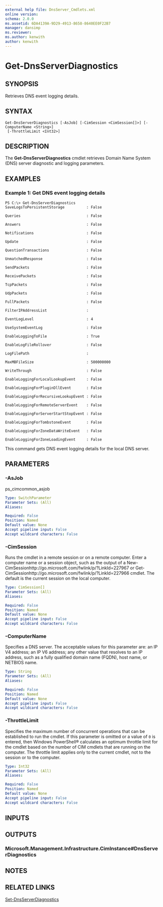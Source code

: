 ```yaml
---
external help file: DnsServer_Cmdlets.xml
online version: 
schema: 2.0.0
ms.assetid: 6DA4139A-9D29-4913-8658-8640EE0F22B7
manager: dansimp
ms.reviewer:
ms.author: kenwith
author: kenwith
---
```


# Get-DnsServerDiagnostics

## SYNOPSIS
Retrieves DNS event logging details.

## SYNTAX

```
Get-DnsServerDiagnostics [-AsJob] [-CimSession <CimSession[]>] [-ComputerName <String>]
 [-ThrottleLimit <Int32>]
```

## DESCRIPTION
The **Get-DnsServerDiagnostics** cmdlet retrieves Domain Name System (DNS) server diagnostic and logging parameters.

## EXAMPLES

### Example 1: Get DNS event logging details
```
PS C:\> Get-DnsServerDiagnostics
SaveLogsToPersistentStorage          : False

Queries                              : False

Answers                              : False

Notifications                        : False

Update                               : False

QuestionTransactions                 : False

UnmatchedResponse                    : False

SendPackets                          : False

ReceivePackets                       : False

TcpPackets                           : False

UdpPackets                           : False

FullPackets                          : False

FilterIPAddressList                  :

EventLogLevel                        : 4

UseSystemEventLog                    : False

EnableLoggingToFile                  : True

EnableLogFileRollover                : False

LogFilePath                          :

MaxMBFileSize                        : 500000000

WriteThrough                         : False

EnableLoggingForLocalLookupEvent     : False

EnableLoggingForPluginDllEvent       : False

EnableLoggingForRecursiveLookupEvent : False

EnableLoggingForRemoteServerEvent    : False

EnableLoggingForServerStartStopEvent : False

EnableLoggingForTombstoneEvent       : False

EnableLoggingForZoneDataWriteEvent   : False

EnableLoggingForZoneLoadingEvent     : False
```

This command gets DNS event logging details for the local DNS server.

## PARAMETERS

### -AsJob
ps_cimcommon_asjob

```yaml
Type: SwitchParameter
Parameter Sets: (All)
Aliases: 

Required: False
Position: Named
Default value: None
Accept pipeline input: False
Accept wildcard characters: False
```

### -CimSession
Runs the cmdlet in a remote session or on a remote computer.
Enter a computer name or a session object, such as the output of a New-CimSessionhttp://go.microsoft.com/fwlink/p/?LinkId=227967 or Get-CimSessionhttp://go.microsoft.com/fwlink/p/?LinkId=227966 cmdlet.
The default is the current session on the local computer.

```yaml
Type: CimSession[]
Parameter Sets: (All)
Aliases: 

Required: False
Position: Named
Default value: None
Accept pipeline input: False
Accept wildcard characters: False
```

### -ComputerName
Specifies a DNS server.
The acceptable values for this parameter are: an IP V4 address; an IP V6 address; any other value that resolves to an IP address, such as a fully qualified domain name (FQDN), host name, or NETBIOS name.

```yaml
Type: String
Parameter Sets: (All)
Aliases: 

Required: False
Position: Named
Default value: None
Accept pipeline input: False
Accept wildcard characters: False
```

### -ThrottleLimit
Specifies the maximum number of concurrent operations that can be established to run the cmdlet.
If this parameter is omitted or a value of `0` is entered, then Windows PowerShell® calculates an optimum throttle limit for the cmdlet based on the number of CIM cmdlets that are running on the computer.
The throttle limit applies only to the current cmdlet, not to the session or to the computer.

```yaml
Type: Int32
Parameter Sets: (All)
Aliases: 

Required: False
Position: Named
Default value: None
Accept pipeline input: False
Accept wildcard characters: False
```

## INPUTS

## OUTPUTS

### Microsoft.Management.Infrastructure.CimInstance#DnsServerDiagnostics

## NOTES

## RELATED LINKS

[Set-DnsServerDiagnostics](./Set-DnsServerDiagnostics.md)


